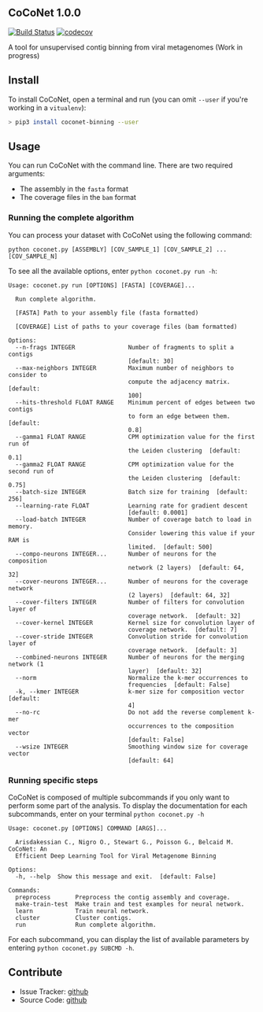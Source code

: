 ## CoCoNet 1.0.0
[![Build Status](https://travis-ci.org/Puumanamana/CoCoNet.svg?branch=master)](https://travis-ci.org/Puumanamana/CoCoNet)
[![codecov](https://codecov.io/gh/Puumanamana/CoCoNet/branch/master/graph/badge.svg)](https://codecov.io/gh/Puumanamana/CoCoNet)

A tool for unsupervised contig binning from viral metagenomes (Work in progress)

## Install
To install CoCoNet, open a terminal and run (you can omit `--user` if you're working in a `vitualenv`):
```bash
> pip3 install coconet-binning --user
```

## Usage
You can run CoCoNet with the command line. There are two required arguments:
- The assembly in the `fasta` format
- The coverage files in the `bam` format

### Running the complete algorithm

You can process your dataset with CoCoNet using the following command:
```
python coconet.py [ASSEMBLY] [COV_SAMPLE_1] [COV_SAMPLE_2] ... [COV_SAMPLE_N]
```
To see all the available options, enter `python coconet.py run -h`:
```
Usage: coconet.py run [OPTIONS] [FASTA] [COVERAGE]...

  Run complete algorithm.

  [FASTA] Path to your assembly file (fasta formatted)

  [COVERAGE] List of paths to your coverage files (bam formatted)

Options:
  --n-frags INTEGER               Number of fragments to split a contigs
                                  [default: 30]
  --max-neighbors INTEGER         Maximum number of neighbors to consider to
                                  compute the adjacency matrix.  [default:
                                  100]
  --hits-threshold FLOAT RANGE    Minimum percent of edges between two contigs
                                  to form an edge between them.  [default:
                                  0.8]
  --gamma1 FLOAT RANGE            CPM optimization value for the first run of
                                  the Leiden clustering  [default: 0.1]
  --gamma2 FLOAT RANGE            CPM optimization value for the second run of
                                  the Leiden clustering  [default: 0.75]
  --batch-size INTEGER            Batch size for training  [default: 256]
  --learning-rate FLOAT           Learning rate for gradient descent
                                  [default: 0.0001]
  --load-batch INTEGER            Number of coverage batch to load in memory.
                                  Consider lowering this value if your RAM is
                                  limited.  [default: 500]
  --compo-neurons INTEGER...      Number of neurons for the composition
                                  network (2 layers)  [default: 64, 32]
  --cover-neurons INTEGER...      Number of neurons for the coverage network
                                  (2 layers)  [default: 64, 32]
  --cover-filters INTEGER         Number of filters for convolution layer of
                                  coverage network.  [default: 32]
  --cover-kernel INTEGER          Kernel size for convolution layer of
                                  coverage network.  [default: 7]
  --cover-stride INTEGER          Convolution stride for convolution layer of
                                  coverage network.  [default: 3]
  --combined-neurons INTEGER      Number of neurons for the merging network (1
                                  layer)  [default: 32]
  --norm                          Normalize the k-mer occurrences to
                                  frequencies  [default: False]
  -k, --kmer INTEGER              k-mer size for composition vector  [default:
                                  4]
  --no-rc                         Do not add the reverse complement k-mer
                                  occurrences to the composition vector
                                  [default: False]
  --wsize INTEGER                 Smoothing window size for coverage vector
                                  [default: 64]
```

### Running specific steps

CoCoNet is composed of multiple subcommands if you only want to perform some part of the analysis.
To display the documentation for each subcommands, enter on your terminal `python coconet.py -h`
```
Usage: coconet.py [OPTIONS] COMMAND [ARGS]...

  Arisdakessian C., Nigro O., Stewart G., Poisson G., Belcaid M. CoCoNet: An
  Efficient Deep Learning Tool for Viral Metagenome Binning

Options:
  -h, --help  Show this message and exit.  [default: False]

Commands:
  preprocess       Preprocess the contig assembly and coverage.
  make-train-test  Make train and test examples for neural network.
  learn            Train neural network.
  cluster          Cluster contigs.
  run              Run complete algorithm.
```

For each subcommand, you can display the list of available parameters by entering `python coconet.py SUBCMD -h`.

## Contribute ##

 - Issue Tracker: [github](https://github.com/Puumanamana/CoCoNet/issues)
 - Source Code: [github](https://github.com/Puumanamana/CoCoNet)
